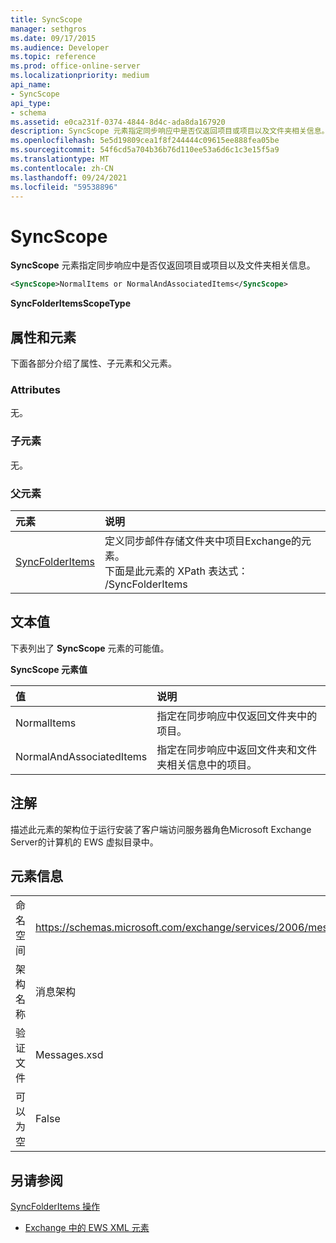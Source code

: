 ```yaml
---
title: SyncScope
manager: sethgros
ms.date: 09/17/2015
ms.audience: Developer
ms.topic: reference
ms.prod: office-online-server
ms.localizationpriority: medium
api_name:
- SyncScope
api_type:
- schema
ms.assetid: e0ca231f-0374-4844-8d4c-ada8da167920
description: SyncScope 元素指定同步响应中是否仅返回项目或项目以及文件夹相关信息。
ms.openlocfilehash: 5e5d19809cea1f8f244444c09615ee888fea05be
ms.sourcegitcommit: 54f6cd5a704b36b76d110ee53a6d6c1c3e15f5a9
ms.translationtype: MT
ms.contentlocale: zh-CN
ms.lasthandoff: 09/24/2021
ms.locfileid: "59538896"
---
```

# <a name="syncscope"></a>SyncScope

**SyncScope** 元素指定同步响应中是否仅返回项目或项目以及文件夹相关信息。 
  
```xml
<SyncScope>NormalItems or NormalAndAssociatedItems</SyncScope>
```

 **SyncFolderItemsScopeType**
## <a name="attributes-and-elements"></a>属性和元素

下面各部分介绍了属性、子元素和父元素。
  
### <a name="attributes"></a>Attributes

无。
  
### <a name="child-elements"></a>子元素

无。
  
### <a name="parent-elements"></a>父元素

|**元素**|**说明**|
|:-----|:-----|
|[SyncFolderItems](syncfolderitems.md) <br/> |定义同步邮件存储文件夹中项目Exchange的元素。  <br/> 下面是此元素的 XPath 表达式：   <br/> /SyncFolderItems  <br/> |
   
## <a name="text-value"></a>文本值

下表列出了 **SyncScope** 元素的可能值。 
  
**SyncScope 元素值**

|**值**|**说明**|
|:-----|:-----|
|NormalItems  <br/> |指定在同步响应中仅返回文件夹中的项目。  <br/> |
|NormalAndAssociatedItems  <br/> |指定在同步响应中返回文件夹和文件夹相关信息中的项目。  <br/> |
   
## <a name="remarks"></a>注解

描述此元素的架构位于运行安装了客户端访问服务器角色Microsoft Exchange Server的计算机的 EWS 虚拟目录中。
  
## <a name="element-information"></a>元素信息

|||
|:-----|:-----|
|命名空间  <br/> |https://schemas.microsoft.com/exchange/services/2006/messages  <br/> |
|架构名称  <br/> |消息架构  <br/> |
|验证文件  <br/> |Messages.xsd  <br/> |
|可以为空  <br/> |False  <br/> |
   
## <a name="see-also"></a>另请参阅



[SyncFolderItems 操作](syncfolderitems-operation.md)


- [Exchange 中的 EWS XML 元素](ews-xml-elements-in-exchange.md)

